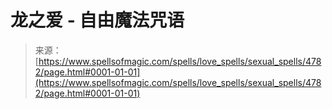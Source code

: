 <!--yml

category: 未分类

date: 2024-06-12 18:38:35

-->

# 龙之爱 - 自由魔法咒语

> 来源：[https://www.spellsofmagic.com/spells/love_spells/sexual_spells/4782/page.html#0001-01-01](https://www.spellsofmagic.com/spells/love_spells/sexual_spells/4782/page.html#0001-01-01)
